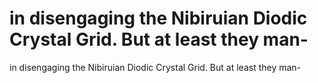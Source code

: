 # in disengaging the Nibiruian Diodic Crystal Grid. But at least they man-

in disengaging the Nibiruian Diodic Crystal Grid. But at least they man-